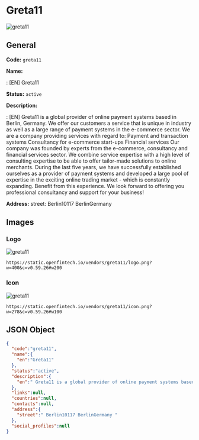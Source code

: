 
# Greta11 
![greta11](https://static.openfintech.io/vendors/greta11/logo.png?w=400&c=v0.59.26#w200)  

## General 
 
**Code:** `greta11` 
 
**Name:** 
 
:	[EN] Greta11 
 
**Status:** `active` 
 
**Description:** 
 
: [EN]  Greta11 is a global provider of online payment systems based in Berlin, Germany. We offer our customers a service that is unique in industry as well as a large range of payment systems in the e-commerce sector. We are a company providing services with regard to: Payment and transaction systems Consultancy for e-commerce start-ups Financial services Our company was founded by experts from the e-commerce, consultancy and financial services sector. We combine service expertise with a high level of consulting expertise to be able to offer tailor-made solutions to online merchants. During the last five years, we have successfully established ourselves as a provider of payment systems and developed a large pool of expertise in the exciting online trading market - which is constantly expanding. Benefit from this experience. We look forward to offering you professional consultancy and support for your business!  
 
**Address:** 
street:  Berlin10117 BerlinGermany  

## Images 

### Logo 
 
![greta11](https://static.openfintech.io/vendors/greta11/logo.png?w=400&c=v0.59.26#w200)  

```
https://static.openfintech.io/vendors/greta11/logo.png?w=400&c=v0.59.26#w200
```  

### Icon 
 
![greta11](https://static.openfintech.io/vendors/greta11/icon.png?w=278&c=v0.59.26#w100)  

```
https://static.openfintech.io/vendors/greta11/icon.png?w=278&c=v0.59.26#w100
```  

## JSON Object 

```json
{
  "code":"greta11",
  "name":{
    "en":"Greta11"
  },
  "status":"active",
  "description":{
    "en":" Greta11 is a global provider of online payment systems based in Berlin, Germany. We offer our customers a service that is unique in industry as well as a large range of payment systems in the e-commerce sector. We are a company providing services with regard to: Payment and transaction systems Consultancy for e-commerce start-ups Financial services Our company was founded by experts from the e-commerce, consultancy and financial services sector. We combine service expertise with a high level of consulting expertise to be able to offer tailor-made solutions to online merchants. During the last five years, we have successfully established ourselves as a provider of payment systems and developed a large pool of expertise in the exciting online trading market - which is constantly expanding. Benefit from this experience. We look forward to offering you professional consultancy and support for your business! "
  },
  "links":null,
  "countries":null,
  "contacts":null,
  "address":{
    "street":" Berlin10117 BerlinGermany "
  },
  "social_profiles":null
}
```  
